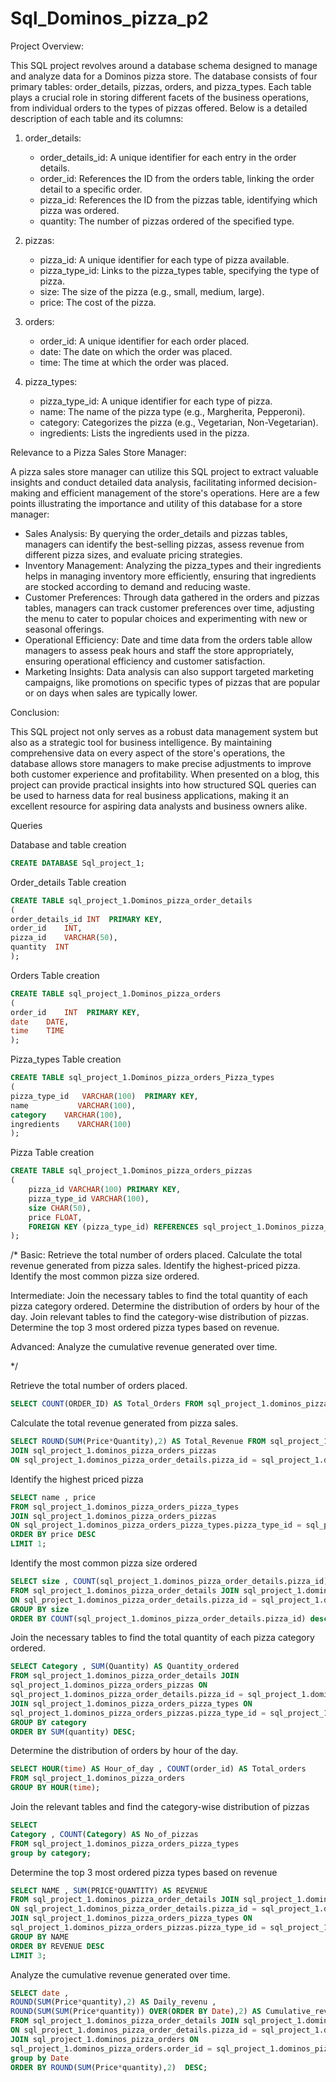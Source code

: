 # Sql_Dominos_pizza_p2

Project Overview:

This SQL project revolves around a database schema designed to manage and analyze data for a Dominos pizza store. The database consists of four primary tables: order_details, pizzas, orders, and pizza_types. Each table plays a crucial role in storing different facets of the business operations, from individual orders to the types of pizzas offered. Below is a detailed description of each table and its columns:

1. order_details:
   - order_details_id: A unique identifier for each entry in the order details.
   - order_id: References the ID from the orders table, linking the order detail to a specific order.
   - pizza_id: References the ID from the pizzas table, identifying which pizza was ordered.
   - quantity: The number of pizzas ordered of the specified type.

2. pizzas:
   - pizza_id: A unique identifier for each type of pizza available.
   - pizza_type_id: Links to the pizza_types table, specifying the type of pizza.
   - size: The size of the pizza (e.g., small, medium, large).
   - price: The cost of the pizza.

3. orders:
   - order_id: A unique identifier for each order placed.
   - date: The date on which the order was placed.
   - time: The time at which the order was placed.

4. pizza_types:
   - pizza_type_id: A unique identifier for each type of pizza.
   - name: The name of the pizza type (e.g., Margherita, Pepperoni).
   - category: Categorizes the pizza (e.g., Vegetarian, Non-Vegetarian).
   - ingredients: Lists the ingredients used in the pizza.

Relevance to a Pizza Sales Store Manager:

A pizza sales store manager can utilize this SQL project to extract valuable insights and conduct detailed data analysis, facilitating informed decision-making and efficient management of the store's operations. Here are a few points illustrating the importance and utility of this database for a store manager:

- Sales Analysis: By querying the order_details and pizzas tables, managers can identify the best-selling pizzas, assess revenue from different pizza sizes, and evaluate pricing strategies.
- Inventory Management: Analyzing the pizza_types and their ingredients helps in managing inventory more efficiently, ensuring that ingredients are stocked according to demand and reducing waste.
- Customer Preferences: Through data gathered in the orders and pizzas tables, managers can track customer preferences over time, adjusting the menu to cater to popular choices and experimenting with new or seasonal offerings.
- Operational Efficiency: Date and time data from the orders table allow managers to assess peak hours and staff the store appropriately, ensuring operational efficiency and customer satisfaction.
- Marketing Insights: Data analysis can also support targeted marketing campaigns, like promotions on specific types of pizzas that are popular or on days when sales are typically lower.

Conclusion:

This SQL project not only serves as a robust data management system but also as a strategic tool for business intelligence. By maintaining comprehensive data on every aspect of the store's operations, the database allows store managers to make precise adjustments to improve both customer experience and profitability. When presented on a blog, this project can provide practical insights into how structured SQL queries can be used to harness data for real business applications, making it an excellent resource for aspiring data analysts and business owners alike.

Queries

 Database and table creation
``` sql
CREATE DATABASE Sql_project_1;
```

 Order_details Table creation
 ``` sql
CREATE TABLE sql_project_1.Dominos_pizza_order_details
(
order_details_id INT  PRIMARY KEY,	
order_id	INT,
pizza_id	VARCHAR(50),
quantity  INT
);
```

 Orders Table creation
 ``` sql
CREATE TABLE sql_project_1.Dominos_pizza_orders
(
order_id	INT  PRIMARY KEY,
date	DATE,
time    TIME
);
```

 Pizza_types Table creation
 ```sql
CREATE TABLE sql_project_1.Dominos_pizza_orders_Pizza_types
(
pizza_type_id	VARCHAR(100)  PRIMARY KEY,
name	       VARCHAR(100),
category	VARCHAR(100),
ingredients    VARCHAR(100)
);
```

Pizza Table creation
```sql
CREATE TABLE sql_project_1.Dominos_pizza_orders_pizzas
(
    pizza_id VARCHAR(100) PRIMARY KEY,
    pizza_type_id VARCHAR(100),
    size CHAR(50),
    price FLOAT,
    FOREIGN KEY (pizza_type_id) REFERENCES sql_project_1.Dominos_pizza_orders_Pizza_types(pizza_type_id)
);
```

/*
Basic:
Retrieve the total number of orders placed.
Calculate the total revenue generated from pizza sales.
Identify the highest-priced pizza.
Identify the most common pizza size ordered.


Intermediate:
Join the necessary tables to find the total quantity of each pizza category ordered.
Determine the distribution of orders by hour of the day.
Join relevant tables to find the category-wise distribution of pizzas.
Determine the top 3 most ordered pizza types based on revenue.

Advanced:
Analyze the cumulative revenue generated over time.

*/

 Retrieve the total number of orders placed.
 ```sql
SELECT COUNT(ORDER_ID) AS Total_Orders FROM sql_project_1.dominos_pizza_orders;
```

 Calculate the total revenue generated from pizza sales.
 ```sql
SELECT ROUND(SUM(Price*Quantity),2) AS Total_Revenue FROM sql_project_1.dominos_pizza_order_details
JOIN sql_project_1.dominos_pizza_orders_pizzas 
ON sql_project_1.dominos_pizza_order_details.pizza_id = sql_project_1.dominos_pizza_orders_pizzas.pizza_id;
```

 Identify the highest priced pizza
 ```sql
SELECT name , price 
FROM sql_project_1.dominos_pizza_orders_pizza_types
JOIN sql_project_1.dominos_pizza_orders_pizzas 
ON sql_project_1.dominos_pizza_orders_pizza_types.pizza_type_id = sql_project_1.dominos_pizza_orders_pizzas.pizza_type_id
ORDER BY price DESC
LIMIT 1;
```

 Identify the most common pizza size ordered
 ```sql
SELECT size , COUNT(sql_project_1.dominos_pizza_order_details.pizza_id) AS Ordered , SUM(quantity) AS Quantity_ordered
FROM sql_project_1.dominos_pizza_order_details JOIN sql_project_1.dominos_pizza_orders_pizzas
ON sql_project_1.dominos_pizza_order_details.pizza_id = sql_project_1.dominos_pizza_orders_pizzas.pizza_id
GROUP BY size
ORDER BY COUNT(sql_project_1.dominos_pizza_order_details.pizza_id) desc;
```

 Join the necessary tables to find the total quantity of each pizza category ordered.
 ```sql
SELECT Category , SUM(Quantity) AS Quantity_ordered
FROM sql_project_1.dominos_pizza_order_details JOIN 
sql_project_1.dominos_pizza_orders_pizzas ON 
sql_project_1.dominos_pizza_order_details.pizza_id = sql_project_1.dominos_pizza_orders_pizzas.pizza_id
JOIN sql_project_1.dominos_pizza_orders_pizza_types ON
sql_project_1.dominos_pizza_orders_pizzas.pizza_type_id = sql_project_1.dominos_pizza_orders_pizza_types.pizza_type_id
GROUP BY category
ORDER BY SUM(quantity) DESC;
```

Determine the distribution of orders by hour of the day.
```sql
SELECT HOUR(time) AS Hour_of_day , COUNT(order_id) AS Total_orders
FROM sql_project_1.dominos_pizza_orders
GROUP BY HOUR(time);
```

Join the relevant tables and find the category-wise distribution of pizzas
```sql
SELECT 
Category , COUNT(Category) AS No_of_pizzas
FROM sql_project_1.dominos_pizza_orders_pizza_types
group by category;
```

Determine the top 3 most ordered pizza types based on revenue
```sql
SELECT NAME , SUM(PRICE*QUANTITY) AS REVENUE
FROM sql_project_1.dominos_pizza_order_details JOIN sql_project_1.dominos_pizza_orders_pizzas
ON sql_project_1.dominos_pizza_order_details.pizza_id = sql_project_1.dominos_pizza_orders_pizzas.pizza_id
JOIN sql_project_1.dominos_pizza_orders_pizza_types ON
sql_project_1.dominos_pizza_orders_pizzas.pizza_type_id = sql_project_1.dominos_pizza_orders_pizza_types.pizza_type_id
GROUP BY NAME
ORDER BY REVENUE DESC
LIMIT 3;
```

Analyze the cumulative revenue generated over time.
```sql
SELECT date , 
ROUND(SUM(Price*quantity),2) AS Daily_revenu , 
ROUND(SUM(SUM(Price*quantity)) OVER(ORDER BY Date),2) AS Cumulative_revenue
FROM sql_project_1.dominos_pizza_order_details JOIN sql_project_1.dominos_pizza_orders_pizzas
ON sql_project_1.dominos_pizza_order_details.pizza_id = sql_project_1.dominos_pizza_orders_pizzas.pizza_id
JOIN sql_project_1.dominos_pizza_orders ON 
sql_project_1.dominos_pizza_orders.order_id = sql_project_1.dominos_pizza_order_details.order_id
group by Date
ORDER BY ROUND(SUM(Price*quantity),2)  DESC;
```





